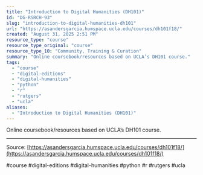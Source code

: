 ```yaml
---
title: "Introduction to Digital Humanities (DH101)"
id: "DG-RSRCH-93"
slug: "introduction-to-digital-humanities-dh101"
url: "https://asandersgarcia.humspace.ucla.edu/courses/dh101f18/"
created: "August 31, 2025 2:51 PM"
resource_type: "course"
resource_type_original: "course"
resource_type_10: "Community, Training & Curation"
summary: "Online coursebook/resources based on UCLA’s DH101 course."
tags:
  - "course"
  - "digital-editions"
  - "digital-humanities"
  - "python"
  - "r"
  - "rutgers"
  - "ucla"
aliases:
  - "Introduction to Digital Humanities (DH101)"
---
```


Online coursebook/resources based on UCLA’s DH101 course.

---

Source: [https://asandersgarcia.humspace.ucla.edu/courses/dh101f18/](https://asandersgarcia.humspace.ucla.edu/courses/dh101f18/)

#course #digital-editions #digital-humanities #python #r #rutgers #ucla
